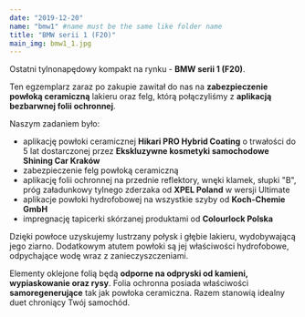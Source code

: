 ```yaml
---
date: "2019-12-20"
name: "bmw1" #name must be the same like folder name
title: "BMW serii 1 (F20)"
main_img: bmw1_1.jpg
---
```


<p>Ostatni tylnonapędowy kompakt na rynku - <strong>BMW serii 1 (F20)</strong>.</p>
<p>Ten egzemplarz zaraz po zakupie zawitał do nas na <strong>zabezpieczenie powłoką ceramiczną</strong> lakieru oraz felg, którą połączyliśmy z <strong>aplikacją bezbarwnej folii ochronnej</strong>.</p>
<p>Naszym zadaniem było:</p>
<ul>
    <li>aplikację powłoki ceramicznej <strong>Hikari PRO Hybrid Coating</strong> o trwałości do 5 lat dostarczonej przez <strong>Ekskluzywne kosmetyki samochodowe Shining Car Kraków</strong></li>
    <li>zabezpieczenie felg powłoką ceramiczną</li>
    <li>aplikację folii ochronnej na przednie reflektory, wnęki klamek, słupki "B", próg załadunkowy tylnego zderzaka od <strong>XPEL Poland</strong> w wersji Ultimate</li>
    <li>aplikacje powłoki hydrofobowej na wszystkie szyby od <strong>Koch-Chemie GmbH</strong></li>
    <li>impregnację tapicerki skórzanej produktami od <strong>Colourlock Polska</strong></li>
</ul>
<p>Dzięki powłoce uzyskujemy lustrzany połysk i głębie lakieru, wydobywającą jego ziarno. Dodatkowym atutem powłoki są jej właściwości hydrofobowe, odpychające wodę wraz z zanieczyszczeniami.</p> 
<p>Elementy oklejone folią będą <strong>odporne na odpryski od kamieni, wypiaskowanie oraz rysy</strong>. Folia ochronna posiada właściwości <strong>samoregenerujące</strong> tak jak powłoka ceramiczna. Razem stanowią idealny duet chroniący Twój samochód.</p>
